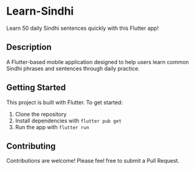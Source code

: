 # Learn-Sindhi
Learn 50 daily Sindhi sentences quickly with this Flutter app!

## Description
A Flutter-based mobile application designed to help users learn common Sindhi phrases and sentences through daily practice.

## Getting Started
This project is built with Flutter. To get started:
1. Clone the repository
2. Install dependencies with `flutter pub get`
3. Run the app with `flutter run`

## Contributing
Contributions are welcome! Please feel free to submit a Pull Request.
